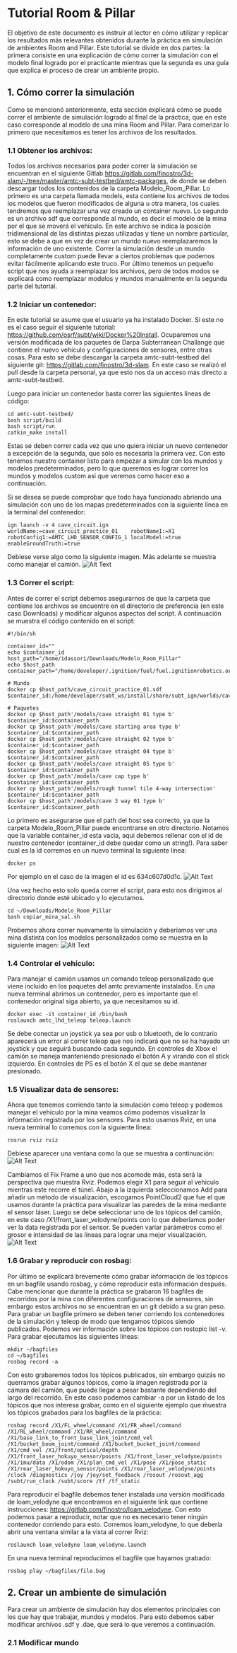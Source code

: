 # Tutorial Room & Pillar
El objetivo de este documento es instruir al lector en cómo utilizar y replicar los resultados más relevantes obtenidos durante la práctica en simulación de ambientes Room and Pillar. Este tutorial se divide en dos partes: la primera consiste en una explicación de cómo correr la simulación con el modelo final logrado por el practicante mientras que la segunda es una guía que explica el proceso de crear un ambiente propio. 
## 1. Cómo correr la simulación
Como se mencionó anteriormente, esta sección explicará cómo se puede correr el ambiente de simulación logrado al final de la práctica, que en este caso corresponde al modelo de una mina Room and Pillar. Para comenzar lo primero que necesitamos es tener los archivos de los resultados.
### 1.1 Obtener los archivos:
Todos los archivos necesarios para poder correr la simulación se encuentran en el siguiente Gitlab https://gitlab.com/finostro/3d-slam/-/tree/master/amtc-subt-testbed/amtc-packages, de donde se deben descargar todos los contenidos de la carpeta Modelo_Room_Pillar. Lo primero es una carpeta llamada models, esta contiene los archivos de todos los modelos que fueron modificados de alguna u otra manera, los cuales tendremos que reemplazar una vez creado un container nuevo. Lo segundo es un archivo sdf que corresponde al mundo, es decir el modelo de la mina por el que se moverá el vehículo. En este archivo se indica la posición tridimensional de las distintas piezas utilizadas y tiene un nombre particular, esto se debe a que en vez de crear un mundo nuevo reemplazaremos la información de uno existente. Correr la simulación desde un mundo completamente custom puede llevar a ciertos problemas que podemos evitar fácilmente aplicando este truco. Por último tenemos un pequeño script que nos ayuda a reemplazar los archivos, pero de todos modos se explicará como reemplazar modelos y mundos manualmente en la segunda parte del tutorial.
### 1.2 Iniciar un contenedor:
En este tutorial se asume que el usuario ya ha instalado Docker. Si este no es el caso seguir el siguiente tutorial: https://github.com/osrf/subt/wiki/Docker%20Install. Ocuparemos una versión modificada de los paquetes de Darpa Subterranean Challange que contiene el nuevo vehículo y configuraciones de sensores, entre otras cosas. Para esto se debe descargar la carpeta amtc-subt-testbed del siguiente git: https://gitlab.com/finostro/3d-slam. En este caso se realizó el pull desde la carpeta personal, ya que esto nos da un acceso más directo a amtc-subt-testbed.

Luego para iniciar un contenedor basta correr las siguientes líneas de código:

    cd amtc-subt-testbed/
    bash script/build
    bash script/run
    catkin_make install

Estas se deben correr cada vez que uno quiera iniciar un nuevo contenedor a excepción de la segunda, que sólo es necesaria la primera vez. Con esto tenemos nuestro container listo para empezar a simular con los mundos y modelos predeterminados, pero lo que queremos es lograr correr los mundos y modelos custom así que veremos como hacer eso a continuación.

Si se desea se puede comprobar que todo haya funcionado abriendo una simulación con uno de los mapas predeterminados con la siguiente línea en la terminal del contenedor:

    ign launch -v 4 cave_circuit.ign    worldName:=cave_circuit_practice_01    robotName1:=X1    robotConfig1:=AMTC_LHD_SENSOR_CONFIG_1 localModel:=true enableGroundTruth:=true
    
Debiese verse algo como la siguiente imagen. Más adelante se muestra como manejar el camión.
![Alt Text](https://github.com/IgnacioDassori/SubT_model_pictures/blob/main/Im%C3%A1genes/Captura%20de%20pantalla%20de%202021-02-03%2000-10-19.png)
### 1.3 Correr el script:
Antes de correr el script debemos asegurarnos de que la carpeta que contiene los archivos se encuentre en el directorio de preferencia (en este caso Downloads) y modificar algunos aspectos del script. A continuación se muestra el código contenido en el script:

```shell
#!/bin/sh

container_id=""
echo $container_id
host_path="/home/idassori/Downloads/Modelo_Room_Pillar"
echo $host_path
container_path="/home/developer/.ignition/fuel/fuel.ignitionrobotics.org/openrobotics/models"

# Mundo
docker cp $host_path/cave_circuit_practice_01.sdf $container_id:/home/developer/subt_ws/install/share/subt_ign/worlds/cave_circuit_practice_01.sdf

# Paquetes
docker cp $host_path'/models/cave straight 01 type b'                    $container_id:$container_path
docker cp $host_path'/models/cave starting area type b'                  $container_id:$container_path
docker cp $host_path'/models/cave straight 02 type b'                    $container_id:$container_path
docker cp $host_path'/models/cave straight 04 type b'                    $container_id:$container_path
docker cp $host_path'/models/cave straight 05 type b'                    $container_id:$container_path
docker cp $host_path'/models/cave cap type b'                            $container_id:$container_path
docker cp $host_path'/models/rough tunnel tile 4-way intersection'       $container_id:$container_path
docker cp $host_path'/models/cave 3 way 01 type b'                       $container_id:$container_path
```
Lo primero es asegurarse que el path del host sea correcto, ya que la carpeta Modelo_Room_Pillar puede encontrarse en otro directorio. Notamos que la variable container_id esta vacia, aqui debemos rellenar con el id de nuestro contenedor (container_id debe quedar como un string!). Para saber cual es la id corremos en un nuevo terminal la siguiente línea:

    docker ps
  
Por ejemplo en el caso de la imagen el id es 634c607d0d1c.
![Alt Text](https://github.com/IgnacioDassori/SubT_model_pictures/blob/main/Im%C3%A1genes/Captura%20de%20pantalla%20de%202021-02-03%2009-22-24.png)

Una vez hecho esto solo queda correr el script, para esto nos dirigimos al directorio donde esté ubicado y lo ejecutamos.

    cd ~/Downloads/Modelo_Room_Pillar
    bash copiar_mina_sal.sh
    
Probemos ahora correr nuevamente la simulación y deberíamos ver una mina distinta con los modelos personalizados como se muestra en la siguiente imagen:
![Alt Text](https://github.com/IgnacioDassori/SubT_model_pictures/blob/main/Im%C3%A1genes/Captura%20de%20pantalla%20de%202021-02-03%2010-24-13.png)

### 1.4 Controlar el vehículo:
Para manejar el camión usamos un comando teleop personalizado que viene incluido en los paquetes del amtc previamente instalados. En una nueva terminal abrimos un contenedor, pero es importante que el contenedor original siga abierto, ya que necesitamos su id.

    docker exec -it container_id /bin/bash
    roslaunch amtc_lhd_teleop teleop.launch
    
Se debe conectar un joystick ya sea por usb o bluetooth, de lo contrario aparecerá un error al correr teleop que nos indicará que no se ha hayado un joystick y que seguirá buscando cada segundo. En controles de Xbox el camión se maneja manteniendo presionado el botón A y virando con el stick izquierdo. En controles de PS es el botón X el que se debe mantener presionado.

### 1.5 Visualizar data de sensores:
Ahora que tenemos corriendo tanto la simulación como teleop y podemos manejar el vehículo por la mina veamos cómo podemos visualizar la información registrada por los sensores. Para esto usamos Rviz, en una nueva terminal lo corremos con la siguiente línea:

    rosrun rviz rviz
    
Debiese aparecer una ventana como la que se muestra a continuación:
![Alt Text](https://github.com/IgnacioDassori/SubT_model_pictures/blob/main/Im%C3%A1genes/rviz.png)

Cambiamos el Fix Frame a uno que nos acomode más, esta será la perspectiva que muestra Rviz. Podemos elegir X1 para seguir al vehículo mientras este recorre el túnel. Abajo a la izquierda seleccionamos Add para añadir un método de visualización, escogamos PointCloud2 que fue el que usamos durante la práctica para visualizar las paredes de la mina mediante el sensor láser. Luego se debe seleccionar uno de los tópicos del camión, en este caso /X1/front_laser_velodyne/points con lo que deberíamos poder ver la data registrada por el sensor. Se pueden variar parámetros como el grosor e intensidad de las líneas para lograr una mejor visualización.
![Alt Text](https://github.com/IgnacioDassori/SubT_model_pictures/blob/main/Im%C3%A1genes/rviz_cloudpoint2.png)

### 1.6 Grabar y reproducir con rosbag:
Por último se explicará brevemente cómo grabar información de los tópicos en un bagfile usando rosbag, y cómo reproducir esta información después. Cabe mencionar que durante la práctica se grabaron 16 bagfiles de recorridos por la mina con diferentes configuraciones de sensores, sin embargo estos archivos no se encuentran en un git debido a su gran peso. Para grabar un bagfile primero se deben tener corriendo los contenedores de la simulación y teleop de modo que tengamos tópicos siendo publicados. Podemos ver información sobre los tópicos con rostopic list -v. Para grabar ejecutamos las siguientes líneas:

    mkdir ~/bagfiles
    cd ~/bagfiles
    rosbag record -a
    
Con esto grabaremos todos los tópicos publicados, sin embargo quizás no querramos grabar algunos tópicos, como la imagen registrada por la cámara del camión, que puede llegar a pesar bastante dependiendo del largo del recorrido. En este caso podemos cambiar -a por un listado de los tópicos que nos interesa grabar, como en el siguiente ejemplo que ḿuestra los tópicos grabados para los bagfiles de la práctica:

    rosbag record /X1/FL_wheel/command /X1/FR_wheel/command /X1/RL_wheel/command /X1/RR_wheel/command /X1/base_link_to_front_base_link_joint/cmd_vel /X1/bucket_boom_joint/command /X1/bucket_bucket_joint/command /X1/cmd_vel /X1/front/optical/depth /X1/front_laser_hokuyo_sensor/points /X1/front_laser_velodyne/points /X1/imu/data /X1/odom /X1/plan_cmd_vel /X1/pose /X1/pose_static /X1/rear_laser_hokuyo_sensor/points /X1/rear_laser_velodyne/points /clock /diagnostics /joy /joy/set_feedback /rosout /rosout_agg /subt/run_clock /subt/score /tf /tf_static

Para reproducir el bagfile debemos tener instalada una versión modificada de loam_velodyne que encontramos en el siguiente link que contiene instrucciones: https://gitlab.com/finostro/loam_velodyne. Con esto podemos pasar a reproducir, notar que no es necesario tener ningún contenedor corriendo para esto. Corremos loam_velodyne, lo que debería abrir una ventana similar a la vista al correr Rviz:

    roslaunch loam_velodyne loam_velodyne.launch
    
En una nueva terminal reproducimos el bagfile que hayamos grabado:

    rosbag play ~/bagfiles/file.bag

## 2. Crear un ambiente de simulación
Para crear un ambiente de simulación hay dos elementos principales con los que hay que trabajar, mundos y modelos. Para esto debemos saber modificar archivos .sdf y .dae, que será lo que veremos a continuación.

### 2.1 Modificar mundo
